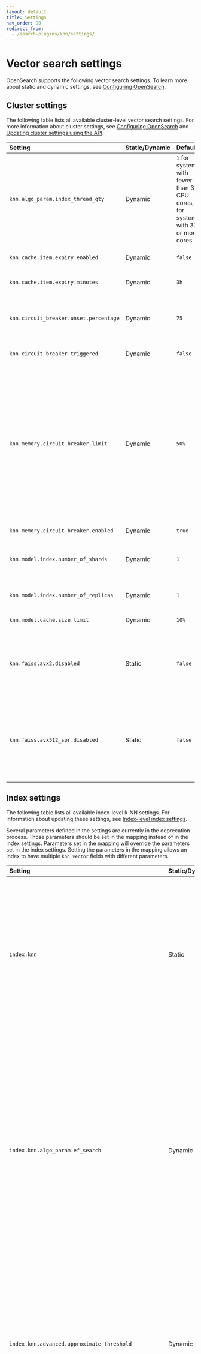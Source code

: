 ```yaml
---
layout: default
title: Settings
nav_order: 90
redirect_from:
  - /search-plugins/knn/settings/
---
```


# Vector search settings

OpenSearch supports the following vector search settings. To learn more about static and dynamic settings, see [Configuring OpenSearch]({{site.url}}{{site.baseurl}}/install-and-configure/configuring-opensearch/index/).

## Cluster settings

The following table lists all available cluster-level vector search settings. For more information about cluster settings, see [Configuring OpenSearch]({{site.url}}{{site.baseurl}}/install-and-configure/configuring-opensearch/index/#updating-cluster-settings-using-the-api) and [Updating cluster settings using the API]({{site.url}}{{site.baseurl}}/install-and-configure/configuring-opensearch/index/#updating-cluster-settings-using-the-api).

Setting | Static/Dynamic | Default | Description
:--- | :--- | :--- | :---
`knn.algo_param.index_thread_qty` | Dynamic |  `1` for systems with fewer than 32 CPU cores, `4` for systems with 32 or more cores | The number of threads used for native library and Lucene library (for OpenSearch version 2.19 and later) index creation. Keeping this value low reduces the CPU impact of the k-NN plugin but also reduces indexing performance.
`knn.cache.item.expiry.enabled` | Dynamic | `false` | Whether to remove native library indexes from memory that have not been accessed in a specified period of time.
`knn.cache.item.expiry.minutes` | Dynamic | `3h` | If enabled, the amount of idle time before a native library index is removed from memory.
`knn.circuit_breaker.unset.percentage` | Dynamic | `75` | The native memory usage threshold for the circuit breaker. Memory usage must be lower than this percentage of `knn.memory.circuit_breaker.limit` in order for `knn.circuit_breaker.triggered` to remain `false`.
`knn.circuit_breaker.triggered` | Dynamic | `false` | `true` when memory usage exceeds the `knn.circuit_breaker.unset.percentage` value.
`knn.memory.circuit_breaker.limit` | Dynamic | `50%` | The native memory limit for native library indexes. At the default value, if a machine has 100 GB of memory and the JVM uses 32 GB, then the k-NN plugin uses 50% of the remaining 68 GB (34 GB). If memory usage exceeds this value, then the plugin removes the native library indexes used least recently. <br><br> To configure this limit at the node level, add `node.attr.knn_cb_tier: "<tier-name>"` in `opensearch.yml` and set `knn.memory.circuit_breaker.limit.<tier-name>` in the cluster settings. For example, define a node tier as `node.attr.knn_cb_tier: "integ"` and set `knn.memory.circuit_breaker.limit.integ: "80%"`. Nodes use their tier's circuit breaker limit if configured, defaulting to the cluster-wide setting if no node-specific value is set.
`knn.memory.circuit_breaker.enabled` | Dynamic | `true` | Whether to enable the k-NN memory circuit breaker.
`knn.model.index.number_of_shards`| Dynamic | `1` | The number of shards to use for the model system index, which is the OpenSearch index that stores the models used for approximate nearest neighbor (ANN) search.
`knn.model.index.number_of_replicas`| Dynamic | `1` | The number of replica shards to use for the model system index. Generally, in a multi-node cluster, this value should be at least 1 in order to increase stability.
`knn.model.cache.size.limit` | Dynamic | `10%` |  The model cache limit cannot exceed 25% of the JVM heap.
`knn.faiss.avx2.disabled` | Static | `false` | A static setting that specifies whether to disable the SIMD-based `libopensearchknn_faiss_avx2.so` library and load the non-optimized `libopensearchknn_faiss.so` library for the Faiss engine on machines with x64 architecture. For more information, see [Single Instruction Multiple Data (SIMD) optimization]({{site.url}}{{site.baseurl}}/field-types/supported-field-types/knn-methods-engines/#simd-optimization).
`knn.faiss.avx512_spr.disabled` | Static | `false` | A static setting that specifies whether to disable the SIMD-based `libopensearchknn_faiss_avx512_spr.so` library and load either the `libopensearchknn_faiss_avx512.so` , `libopensearchknn_faiss_avx2.so`, or the non-optimized `libopensearchknn_faiss.so` library for the Faiss engine on machines with x64 architecture. For more information, see [SIMD optimization for the Faiss engine]({{site.url}}{{site.baseurl}}/field-types/supported-field-types/knn-methods-engines/#simd-optimization).

## Index settings

The following table lists all available index-level k-NN settings. For information about updating these settings, see [Index-level index settings]({{site.url}}{{site.baseurl}}/install-and-configure/configuring-opensearch/index-settings/#index-level-index-settings).

Several parameters defined in the settings are currently in the deprecation process. Those parameters should be set in the mapping instead of in the index settings. Parameters set in the mapping will override the parameters set in the index settings. Setting the parameters in the mapping allows an index to have multiple `knn_vector` fields with different parameters.

Setting | Static/Dynamic | Default | Description
:--- | :--- |:--------| :---
`index.knn` | Static | `false` | Whether the index should build native library indexes for the `knn_vector` fields. If set to `false`, the `knn_vector` fields will be stored in doc values, but approximate k-NN search functionality will be disabled.
`index.knn.algo_param.ef_search` | Dynamic | `100`   | `ef` (or `efSearch`) represents the size of the dynamic list for the nearest neighbors used during a search. Higher `ef` values lead to a more accurate but slower search. `ef` cannot be set to a value lower than the number of queried nearest neighbors, `k`. `ef` can take any value between `k` and the size of the dataset. 
`index.knn.advanced.approximate_threshold` | Dynamic | `0` | The number of vectors that a segment must have before creating specialized data structures for ANN search. Set to `-1` to disable building vector data structures and to `0` to always build them.
`index.knn.advanced.filtered_exact_search_threshold`| Dynamic | None    | The filtered ID threshold value used to switch to exact search during filtered ANN search. If the number of filtered IDs in a segment is lower than this setting's value, then exact search will be performed on the filtered IDs.
`index.knn.derived_source.enabled` | Static | `true` | Prevents vectors from being stored in `_source`, reducing disk usage for vector indexes.
`index.knn.memory_optimized_search` | Dynamic | `false` | Enables memory-optimized search on an index.

An index created in OpenSearch version 2.11 or earlier will still use the previous `ef_construction` and `ef_search` values (`512`).
{: .note}

## Remote index build settings

The following settings control [remote vector index building]({{site.url}}{{site.baseurl}}/vector-search/remote-index-build/).

### Cluster settings

The following remote index build settings apply at the cluster level.

| Setting                                   | Static/Dynamic | Default | Description                                                                                              |
|:------------------------------------------|:---------------|:--------|:---------------------------------------------------------------------------------------------------------|
| `knn.remote_index_build.enabled`          | Dynamic        | `false` | Enables remote vector index building for the cluster.                                                    |
| `knn.remote_index_build.repository`       | Dynamic        | None    | The repository to which the remote index builder should write.                                           |
| `knn.remote_index_build.service.endpoint` | Dynamic        | None    | The endpoint URL of the remote build service.                                                            |

#### Advanced cluster settings

The following are advanced cluster settings. The default values for these settings are configured using extensive benchmarking. 

| Setting                                 | Static/Dynamic | Default | Description                                                                                                                                                                                                                                                                                                                        |
|:----------------------------------------|:---------------|:--------|:-----------------------------------------------------------------------------------------------------------------------------------------------------------------------------------------------------------------------------------------------------------------------------------------------------------------------------------|
| `knn.remote_index_build.poll.interval`  | Dynamic        | `5s`    | How frequently the client should poll the remote build service for job status.                                                                                                                                                                                                                                                     |
| `knn.remote_index_build.client.timeout` | Dynamic        | `60m`   | The maximum amount of time to wait for remote build completion before falling back to a CPU-based build.                                                                                                                                                                                                                           |
| `knn.remote_index_build.size.max`       | Dynamic        | `0`     | The maximum segment size for the remote index build service, based on the service implementation constraints. Must be greater than `0`. |

### Index settings

The following remote index build settings apply at the index level.

| Setting                                       | Static/Dynamic | Default | Description                                               |
|:----------------------------------------------|:---------------|:--------|:----------------------------------------------------------|
| `index.knn.remote_index_build.enabled`        | Dynamic        | `false` | Enables remote index building for the index.              |

#### Advanced index settings

The following index settings are advanced settings whose default values are set as a result of extensive benchmarking.

| Setting                                 | Static/Dynamic | Default | Description                                               |
|:----------------------------------------|:---------------|:--------|:----------------------------------------------------------|
| `index.knn.remote_index_build.size.min` | Dynamic        | `50mb`  | The minimum size required to enable remote vector builds. |

### Remote build authentication

The remote build service username and password are secure settings that must be set in the [OpenSearch keystore]({{site.url}}{{site.baseurl}}/security/configuration/opensearch-keystore/) as follows:

```bash
./bin/opensearch-keystore add knn.remote_index_build.service.username
./bin/opensearch-keystore add knn.remote_index_build.service.password
```
{% include copy.html %}

You can reload the secure settings without restarting the node by using the [Nodes Reload Secure Settings API]({{site.url}}{{site.baseurl}}/api-reference/nodes-apis/nodes-reload-secure/).

## Neural Search plugin settings

The Neural Search plugin supports the following settings.

### Cluster settings

The following Neural Search plugin settings apply at the cluster level:

- `plugins.neural_search.stats_enabled` (Dynamic, Boolean): Enables the [Neural Search Stats API]({{site.url}}{{site.baseurl}}/vector-search/api/neural/#stats). Default is `false`.
- `plugins.neural_search.circuit_breaker.limit` (Dynamic, percentage): Specifies the JVM memory limit for the [neural sparse ANN search]({{site.url}}{{site.baseurl}}/vector-search/ai-search/neural-sparse-ann/) circuit breaker. Default is `10%` of the JVM heap. For more information, see [Memory and caching settings]({{site.url}}{{site.baseurl}}/vector-search/ai-search/neural-sparse-ann/#memory-and-caching-settings).
- `plugins.neural_search.circuit_breaker.overhead` (Dynamic, float): A multiplier used to adjust memory usage estimates for [neural sparse ANN search]({{site.url}}{{site.baseurl}}/vector-search/ai-search/neural-sparse-ann/). Higher values provide more conservative memory estimates. Default is `1.0`. 
- `plugins.neural_search.sparse.algo_param.index_thread_qty` (Dynamic, integer): The number of threads used for building indexes for [neural sparse ANN search]({{site.url}}{{site.baseurl}}/vector-search/ai-search/neural-sparse-ann/). Increasing this value allocates more CPUs to the index build job and boosts indexing performance. Default is `1`. For more information, see [Thread pool configuration]({{site.url}}{{site.baseurl}}/vector-search/ai-search/neural-sparse-ann/#thread-pool-configuration).

### Index settings

The following Neural Search plugin settings apply at the index level:

- `index.neural_search.semantic_ingest_batch_size` (Dynamic, integer): Specifies the number of documents batched together when generating embeddings for `semantic` fields during ingestion. Default is `10`. 

<p id="hybrid-collapse-docs-per-group"></p>

- `index.neural_search.hybrid_collapse_docs_per_group_per_subquery` (Dynamic, integer): Controls how many documents are stored per group per subquery. By default, the value is set to the `size` parameter specified in the query. Lower values prioritize latency, while higher values increase recall. Valid values are `0`--`1000`, inclusive. A value of `0` uses the `size` parameter from the query, not zero documents.
